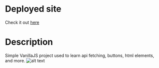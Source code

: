 # Deployed site

Check it out [here](https://luisluft.github.io/luftQuoteGenerator/)

# Description

Simple VanillaJS project used to learn api fetching, buttons, html elements, and more.
![alt text](https://i.imgur.com/akYuEbk.png)
